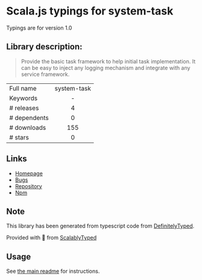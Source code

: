 
# Scala.js typings for system-task

Typings are for version 1.0

## Library description:
> Provide the basic task framework to help initial task implementation.  It can be easy to inject any logging mechanism and integrate with any service framework.

|                    |                 |
| ------------------ | :-------------: |
| Full name          | system-task |
| Keywords           | - |
| # releases         | 4 |
| # dependents       | 0 |
| # downloads        | 155 |
| # stars            | 0 |

## Links
- [Homepage](https://github.com/leocwlam/system-task#readme)
- [Bugs](https://github.com/leocwlam/system-task/issues)
- [Repository](https://github.com/leocwlam/system-task)
- [Npm](https://www.npmjs.com/package/system-task)
    


## Note
This library has been generated from typescript code from [DefinitelyTyped](https://definitelytyped.org).

Provided with :purple_heart: from [ScalablyTyped](https://github.com/oyvindberg/ScalablyTyped)

## Usage
See [the main readme](../../readme.md) for instructions.



